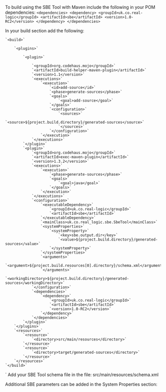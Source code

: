 To build using the SBE Tool with Maven include the following in your POM dependencies: 
`
<dependencies>
<dependency>
<groupId>uk.co.real-logic</groupId>
<artifactId>sbe</artifactId>
<version>1.0-RC2</version>
</dependency>
</dependencies>
`

In your build section add the following: 


    `<build>`

		`<plugins>`

			`<plugin>`

				`<groupId>org.codehaus.mojo</groupId>`
				`<artifactId>build-helper-maven-plugin</artifactId>`
				`<version>1.1</version>`
				`<executions>`
					`<execution>`
						`<id>add-source</id>`
						`<phase>generate-sources</phase>`
						`<goals>`
							`<goal>add-source</goal>`
						`</goals>`
						`<configuration>`
							`<sources>`
								`<source>${project.build.directory}/generated-sources</source>`
							`</sources>`
						`</configuration>`
					`</execution>`
				`</executions>`
			`</plugin>`
			`<plugin>`
				`<groupId>org.codehaus.mojo</groupId>`
				`<artifactId>exec-maven-plugin</artifactId>`
				`<version>1.3.2</version>`
				`<executions>`
					`<execution>`
						`<phase>generate-sources</phase>`
						`<goals>`
							`<goal>java</goal>`
						`</goals>`
					`</execution>`
				`</executions>`
				`<configuration>`
					`<executableDependency>`
						`<groupId>uk.co.real-logic</groupId>`
						`<artifactId>sbe</artifactId>`
					`</executableDependency>`
					`<mainClass>uk.co.real_logic.sbe.SbeTool</mainClass>`
					`<systemProperties>`
						`<systemProperty>`
							`<key>sbe.output.dir</key>`
							`<value>${project.build.directory}/generated-sources</value>`
						`</systemProperty>`
					`</systemProperties>`
					`<arguments>`
						`<argument>${project.build.resources[0].directory}/schema.xml</argument>`
					`</arguments>`
					`<workingDirectory>${project.build.directory}/generated-sources</workingDirectory>`
				`</configuration>`
				`<dependencies>`
					`<dependency>`
						`<groupId>uk.co.real-logic</groupId>`
						`<artifactId>sbe</artifactId>`
						`<version>1.0-RC2</version>`
					`</dependency>`
				`</dependencies>`
			`</plugin>`
		`</plugins>`
		`<resources>`
			`<resource>`
				`<directory>src/main/resources</directory>`
			`</resource>`
			`<resource>`
				`<directory>target/generated-sources</directory>`
			`</resource>`
		`</resources>`
	`</build>`
`
Add your SBE Tool schema file in the file: src/main/resources/schema.xml

Additional SBE parameters can be added in the System Properties section: 
<systemProperty>